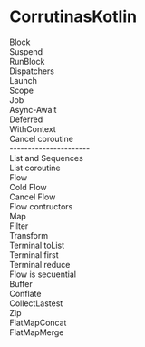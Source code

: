 # CorrutinasKotlin

Block<br>
Suspend<br>
RunBlock<br>
Dispatchers<br>
Launch<br>
Scope<br>
Job<br>
Async-Await<br>
Deferred<br>
WithContext<br>
Cancel coroutine<br>
----------------------<br>
List and Sequences<br>
List coroutine<br>
Flow<br>
Cold Flow<br>
Cancel Flow<br>
Flow contructors<br>
Map<br>
Filter<br>
Transform<br>
Terminal toList<br>
Terminal first<br>
Terminal reduce<br>
Flow is secuential<br>
Buffer<br>
Conflate<br>
CollectLastest<br>
Zip<br>
FlatMapConcat<br>
FlatMapMerge<br>


